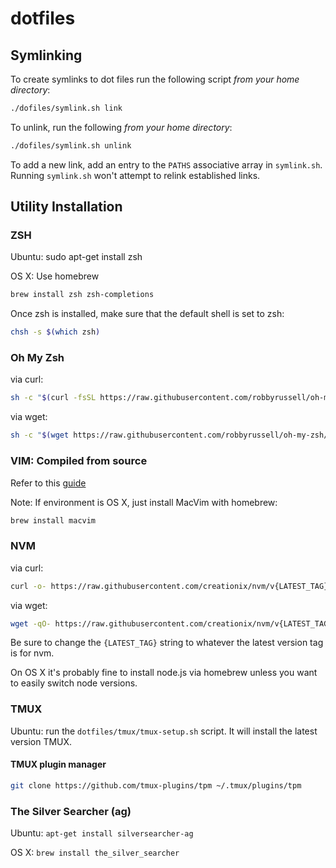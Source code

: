 # dotfiles

## Symlinking

To create symlinks to dot files run the following script *from your home directory*:

```sh
./dofiles/symlink.sh link
```

To unlink, run the following *from your home directory*:

```sh
./dofiles/symlink.sh unlink
```

To add a new link, add an entry to the `PATHS` associative array in `symlink.sh`. Running `symlink.sh` won't attempt to relink established links.

## Utility Installation

### ZSH

Ubuntu: sudo apt-get install zsh

OS X: Use homebrew

```sh
brew install zsh zsh-completions
```

Once zsh is installed, make sure that the default shell is set to zsh:

```sh
chsh -s $(which zsh)
```

### Oh My Zsh

via curl:

```sh
sh -c "$(curl -fsSL https://raw.githubusercontent.com/robbyrussell/oh-my-zsh/master/tools/install.sh)"
```

via wget:


```sh
sh -c "$(wget https://raw.githubusercontent.com/robbyrussell/oh-my-zsh/master/tools/install.sh -O -)"
```

### VIM: Compiled from source

Refer to this [guide](https://github.com/Valloric/YouCompleteMe/wiki/Building-Vim-from-source)

Note: If environment is OS X, just install MacVim with homebrew:

```sh
brew install macvim
```

### NVM

via curl:

```sh
curl -o- https://raw.githubusercontent.com/creationix/nvm/v{LATEST_TAG}/install.sh | bash
```

via wget:

```sh
wget -qO- https://raw.githubusercontent.com/creationix/nvm/v{LATEST_TAG}/install.sh | bash
```

Be sure to change the `{LATEST_TAG}` string to whatever the latest version tag is for nvm.

On OS X it's probably fine to install node.js via homebrew unless you want to easily switch node versions.

### TMUX

Ubuntu: run the `dotfiles/tmux/tmux-setup.sh` script. It will install the latest version TMUX.

#### TMUX plugin manager

```sh
git clone https://github.com/tmux-plugins/tpm ~/.tmux/plugins/tpm
```

### The Silver Searcher (ag)

Ubuntu: `apt-get install silversearcher-ag`

OS X: `brew install the_silver_searcher`
